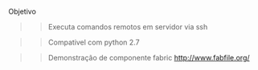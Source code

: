 Objetivo

>> Executa comandos remotos em servidor via ssh

>> Compativel com python 2.7

>> Demonstração de componente fabric
http://www.fabfile.org/
